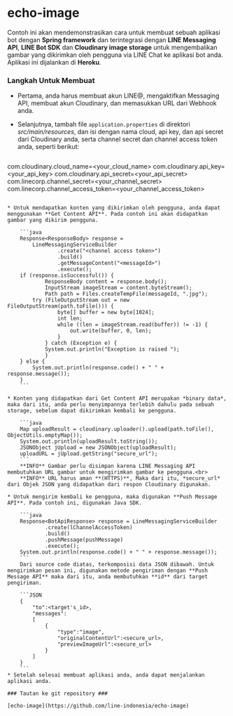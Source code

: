 # echo-image #

Contoh ini akan mendemonstrasikan cara untuk membuat sebuah aplikasi bot dengan **Spring framework** dan terintegrasi dengan **LINE Messaging API**, **LINE Bot SDK** dan **Cloudinary image storage** untuk mengembalikan gambar yang dikirimkan oleh pengguna via LINE Chat ke aplikasi bot anda. Aplikasi ini dijalankan di **Heroku**.

### Langkah Untuk Membuat ###
* Pertama, anda harus membuat akun LINE@, mengaktifkan Messaging API, membuat akun Cloudinary, dan memasukkan URL dari Webhook anda.

* Selanjutnya, tambah file  `application.properties` di direktori *src/main/resources*, dan isi dengan nama cloud, api key, dan api secret dari Cloudinary anda, serta channel secret dan channel access token anda, seperti berikut:

	```ini
com.cloudinary.cloud_name=<your_cloud_name>
com.cloudinary.api_key=<your_api_key>
com.cloudinary.api_secret=<your_api_secret>
com.linecorp.channel_secret=<your_channel_secret>
com.linecorp.channel_access_token=<your_channel_access_token>
```

* Untuk mendapatkan konten yang dikirimkan oleh pengguna, anda dapat menggunakan **Get Content API**. Pada contoh ini akan didapatkan gambar yang dikirim pengguna.

	```java
	Response<ResponseBody> response =
        LineMessagingServiceBuilder
                .create("<channel access token>")
                .build()
                .getMessageContent("<messageId>")
                .execute();
	if (response.isSuccessful()) {
    		ResponseBody content = response.body();
    		InputStream imageStream = content.byteStream();
    		Path path = Files.createTempFile(messageId, ".jpg");
		try (FileOutputStream out = new FileOutputStream(path.toFile())) {
    			byte[] buffer = new byte[1024];
       			int len;
       			while ((len = imageStream.read(buffer)) != -1) {
       				out.write(buffer, 0, len);
       			}
     		} catch (Exception e) {
     		System.out.println("Exception is raised ");
     		}
	} else {
    	System.out.println(response.code() + " " + response.message());
	}
	```

* Konten yang didapatkan dari Get Content API merupakan *binary data*, maka dari itu, anda perlu menyimpannya terlebih dahulu pada sebuah storage, sebelum dapat dikirimkan kembali ke pengguna.

	```java
	Map uploadResult = cloudinary.uploader().upload(path.toFile(), ObjectUtils.emptyMap());
    System.out.println(uploadResult.toString());
    JSONObject jUpload = new JSONObject(uploadResult);
    uploadURL = jUpload.getString("secure_url");
	```
	**INFO** Gambar perlu disimpan karena LINE Messaging API membutuhkan URL gambar untuk mengirimkan gambar ke pengguna.<br>
	**INFO** URL harus aman **(HTTPS)**, Maka dari itu, *secure_url* dari Objek JSON yang didapatkan dari respon Cloudinary digunakan.

* Untuk mengirim kembali ke pengguna, maka digunakan **Push Message API**. Pada contoh ini, digunakan Java SDK.

	```java
	Response<BotApiResponse> response = LineMessagingServiceBuilder
            .create(lChannelAccessToken)
            .build()
            .pushMessage(pushMessage)
            .execute();
   	System.out.println(response.code() + " " + response.message());
	```
	Dari source code diatas, terkomposisi data JSON dibawah. Untuk mengirimkan pesan ini, digunakan metode pengiriman dengan **Push Message API** maka dari itu, anda membutuhkan **id** dari target pengiriman.
	
	```JSON
	{
		"to":<target's_id>,
		"messages":
		[
			{
				"type":"image",
				"originalContentUrl":<secure_url>,
				"previewImageUrl":<secure_url>
			}
		]
	}
	```
* Setelah selesai membuat aplikasi anda, anda dapat menjalankan aplikasi anda.

### Tautan ke git repository ###

[echo-image](https://github.com/line-indonesia/echo-image)
